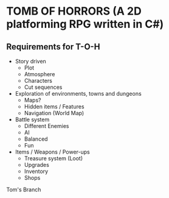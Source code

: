 # TOMB OF HORRORS (A 2D platforming RPG written in C#)


## Requirements for T-O-H
  - Story driven
    - Plot
    - Atmosphere
    - Characters
    - Cut sequences
  - Exploration of environments, towns and dungeons
    - Maps?
    - Hidden items / Features
    - Navigation (World Map)
  - Battle system
    - Different Enemies
    - AI
    - Balanced
    - Fun
  - Items / Weapons / Power-ups
    - Treasure system (Loot)
    - Upgrades
    - Inventory
    - Shops
    
Tom's Branch
